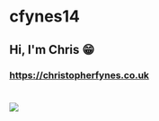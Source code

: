 # cfynes14

## Hi, I'm Chris :grin:

### https://christopherfynes.co.uk

# <img src="https://wakatime.com/share/@c8171554-159d-4c64-bb06-721c24f968c0/8de5b263-0a20-45f2-84fc-dc2a3a97f83e.svg">





